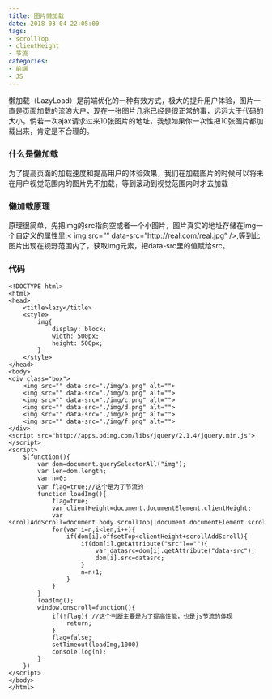 ```yaml
---
title: 图片懒加载
date: 2018-03-04 22:05:00
tags: 
- scrollTop
- clientHeight
- 节流
categories:
- 前端
- JS
---
```

懒加载（LazyLoad）是前端优化的一种有效方式，极大的提升用户体验，图片一直是页面加载的流浪大户，现在一张图片几兆已经是很正常的事，远远大于代码的大小。倘若一次ajax请求过来10张图片的地址，我想如果你一次性把10张图片都加载出来，肯定是不合理的。<!--more-->
### 什么是懒加载
为了提高页面的加载速度和提高用户的体验效果，我们在加载图片的时候可以将未在用户视觉范围内的图片先不加载，等到滚动到视觉范围内时才去加载
### 懒加载原理
原理很简单，先把img的src指向空或者一个小图片，图片真实的地址存储在img一个自定义的属性里,< img src=”” data-src=”http://real.com/real.jpg” />,等到此图片出现在视野范围内了，获取img元素，把data-src里的值赋给src。
### 代码
```
<!DOCTYPE html>
<html>
<head>
	<title>lazy</title>
	<style>
		img{
			display: block;
			width: 500px;
			height: 500px;
		}
	</style>
</head>
<body>
<div class="box">
	<img src="" data-src="./img/a.png" alt="">
	<img src="" data-src="./img/b.png" alt="">
	<img src="" data-src="./img/c.png" alt="">
	<img src="" data-src="./img/d.png" alt="">
	<img src="" data-src="./img/e.png" alt="">
	<img src="" data-src="./img/f.png" alt="">
</div>
<script src="http://apps.bdimg.com/libs/jquery/2.1.4/jquery.min.js"></script>
<script>
	$(function(){
		var dom=document.querySelectorAll("img");
		var len=dom.length;
		var n=0;
		var flag=true;//这个是为了节流的
		function loadImg(){
			flag=true;
			var clientHeight=document.documentElement.clientHeight;
			var scrollAddScroll=document.body.scrollTop||document.documentElement.scrollTop;
			for(var i=n;i<len;i++){
				if(dom[i].offsetTop<clientHeight+scrollAddScroll){
					if(dom[i].getAttribute("src")==""){
						var datasrc=dom[i].getAttribute("data-src");
						dom[i].src=datasrc;
					}
					n=n+1;
				}
			}
		}
		loadImg();
		window.onscroll=function(){
			if(!flag){ //这个判断主要是为了提高性能，也是js节流的体现
				return;
			}
			flag=false;
			setTimeout(loadImg,1000)
			console.log(n);
		}
	})
</script>
</body>
</html>
```
